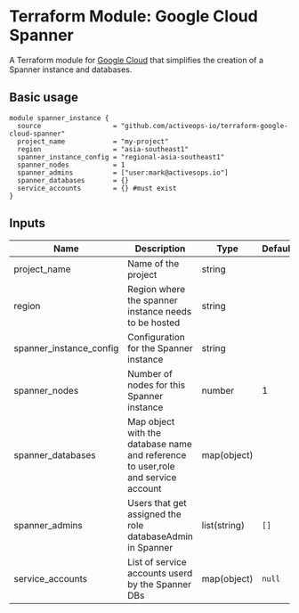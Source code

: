 Terraform Module: Google Cloud Spanner
======================================

A Terraform module for [Google Cloud](https://cloud.google.com) that simplifies the creation of a Spanner instance and databases.

## Basic usage

```hcl-terraform
module spanner_instance {
  source                  = "github.com/activeops-io/terraform-google-cloud-spanner"
  project_name            = "my-project"
  region                  = "asia-southeast1"
  spanner_instance_config = "regional-asia-southeast1"
  spanner_nodes           = 1
  spanner_admins          = ["user:mark@activesops.io"]
  spanner_databases       = {}
  service_accounts        = {} #must exist
}
```

## Inputs

| Name                    | Description                                                                                                       | Type         | Default                 | Required |
|-------------------------|-------------------------------------------------------------------------------------------------------------------|--------------|-------------------------|----------|
| project_name            | Name of the project                                                                                               | string       |                         | Yes      |
| region                  | Region where the spanner instance needs to be hosted                                                              | string       |                         | Yes      |
| spanner_instance_config | Configuration for the Spanner instance                                                                            | string       |                         | Yes      |
| spanner_nodes           | Number of nodes for this Spanner instance                                                                         | number       | 1                       | Yes      |
| spanner_databases       | Map object with the database name and reference to user,role and service account                                  | map(object)  |                         | Yes      |
| spanner_admins          | Users that get assigned the role databaseAdmin in Spanner                                                         | list(string) | `[]`                    | Yes      |
| service_accounts        | List of service accounts userd by the Spanner DBs                                                                 | map(object)  | `null`                  | Yes      |
